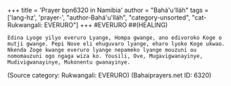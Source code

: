 +++
title = 'Prayer bpn6320 in Namibia'
author = "Bahá'u'lláh"
tags = ['lang-hz', 'prayer-', "author-Bahá'u'lláh", "category-unsorted", "cat-Rukwangali: EVERURO"]
+++
#EVERURO
##(HEALING)

	Edina Lyoge yilyo everuro Lyange, Hompa gwange, ano edivoroko Koge o mutji gwange. Pepi Nove eli ehuguvaro lyange, eharo lyoko Koge ukwao. Nkenda Zoge kwange everuro lyange nepameko lyange mouzuni ou nomomauzuni ogo ngaga wiza ko. Yousili, Ove, Mugavigwanayinye, Mudivigwanayinye, Mukonentu gwanayinye.

(Source category: Rukwangali: EVERURO)
(Bahaiprayers.net ID: 6320)
